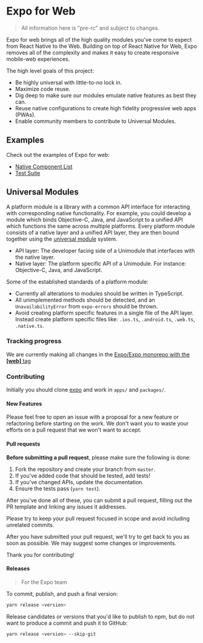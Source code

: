 # Expo for Web

> All information here is "pre-rc" and subject to changes.

Expo for web brings all of the high quality modules you've come to expect from React Native to the Web. Building on top of React Native for Web, Expo removes all of the complexity and makes it easy to create responsive mobile-web experiences.

The high level goals of this project:

- Be highly universal with little-to-no lock in.
- Maximize code reuse.
- Dig deep to make sure our modules emulate native features as best they can.
- Reuse native configurations to create high fidelity progressive web apps (PWAs).
- Enable community members to contribute to Universal Modules.

## Examples

Check out the examples of Expo for web:

- [Native Component List](https://github.com/expo/expo/tree/master/apps/native-component-list/)
- [Test Suite](https://github.com/expo/expo/tree/master/apps/test-suite/)

## Universal Modules

A platform module is a library with a common API interface for interacting with corresponding native functionality. For example, you could develop a module which binds Objective-C, Java, and JavaScript to a unified API which functions the same across multiple platforms. Every platform module consists of a native layer and a unified API layer, they are then bound together using the [universal module](https://github.com/expo/expo/tree/master/packages/expo-core) system.

- API layer: The developer facing side of a Unimodule that interfaces with the native layer.
- Native layer: The platform specific API of a Unimodule. For instance: Objective-C, Java, and JavaScript.

Some of the established standards of a platform module:

- Currently all alterations to modules should be written in TypeScript.
- All unimplemented methods should be detected, and an `UnavailabilityError` from `expo-errors` should be thrown.
- Avoid creating platform specific features in a single file of the API layer. Instead create platform specific files like: `.ios.ts`, `.android.ts`, `.web.ts`, `.native.ts`.

### Tracking progress

We are currently making all changes in the [Expo/Expo monorepo with the **[web]** tag](https://github.com/expo/expo/pulls?utf8=%E2%9C%93&q=is%3Apr+label%3A%22project%3A+web%22+)

### Contributing

Initially you should clone [expo](https://github.com/expo/expo) and work in `apps/` and `packages/`.

#### New Features

Please feel free to open an issue with a proposal for a new feature or refactoring before
starting on the work. We don't want you to waste your efforts on a pull request
that we won't want to accept.

#### Pull requests

**Before submitting a pull request**, please make sure the following is done:

1. Fork the repository and create your branch from `master`.
2. If you've added code that should be tested, add tests!
3. If you've changed APIs, update the documentation.
4. Ensure the tests pass (`yarn test`).

After you've done all of these, you can submit a pull request, filling out the PR template and linking any issues it addresses.

Please try to keep your pull request focused in scope and avoid including
unrelated commits.

After you have submitted your pull request, we'll try to get back to you as
soon as possible. We may suggest some changes or improvements.

Thank you for contributing!

#### Releases

> For the Expo team

To commit, publish, and push a final version:

```sh
yarn release <version>
```

Release candidates or versions that you'd like to publish to npm, but do not
want to produce a commit and push it to GitHub:

```sh
yarn release <version> --skip-git
```
